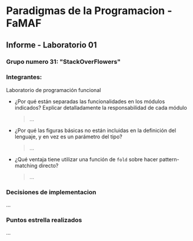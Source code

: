 # Paradigmas de la Programacion - FaMAF

## **Informe - Laboratorio 01**

### Grupo numero 31: "StackOverFlowers"
### Integrantes:

Laboratorio de programación funcional

-   ¿Por qué están separadas las funcionalidades en los módulos indicados? Explicar detalladamente la responsabilidad de cada módulo

    > ...

-   ¿Por qué las figuras básicas no están incluidas en la definición del lenguaje, y en vez es un parámetro del tipo?

    > ...

-   ¿Qué ventaja tiene utilizar una función de `fold` sobre hacer pattern-matching directo?
    > ...

### Decisiones de implementacion

...

### Puntos estrella realizados

...
